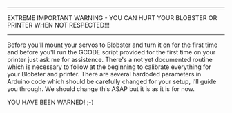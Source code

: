 *******************************************************************************************
EXTREME IMPORTANT WARNING - YOU CAN HURT YOUR BLOBSTER OR PRINTER WHEN NOT RESPECTED!!!
*******************************************************************************************

Before you'll mount your servos to Blobster and turn it on for the first time and before you'll run the GCODE script provided for the first time on your printer just ask me for assistence. There's a not yet documented routine which is necessary to follow at the beginning to calibrate everything for your Blobster and printer. There are several hardoded parameters in Arduino code which should be carefully changed for your setup, I'll guide you through. We should change this ASAP but it is as it is for now.

YOU HAVE BEEN WARNED! ;-)
